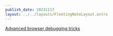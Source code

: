 ```yaml
---
publish_date: 20231117    
layout: ../../layouts/FleetingNoteLayout.astro
---
```

 [Advanced browser debugging tricks](https://alan.norbauer.com/articles/browser-debugging-tricks?ck_subscriber_id=1874896980)
